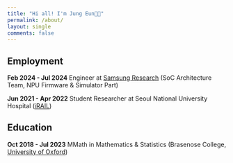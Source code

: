 ```yaml
---
title: "Hi all! I'm Jung Eun👋🏻"
permalink: /about/
layout: single
comments: false
---
```


## Employment
**Feb 2024 - Jul 2024** Engineer at [Samsung Research](https://research.samsung.com/) (SoC Architecture Team, NPU Firmware & Simulator Part)

**Jun 2021 - Apr 2022** Student Researcher at Seoul National University Hospital ([iRAIL](http://irail.snu.ac.kr/))

## Education
**Oct 2018 - Jul 2023** MMath in Mathematics & Statistics (Brasenose College, [University of Oxford](https://www.ox.ac.uk/))

